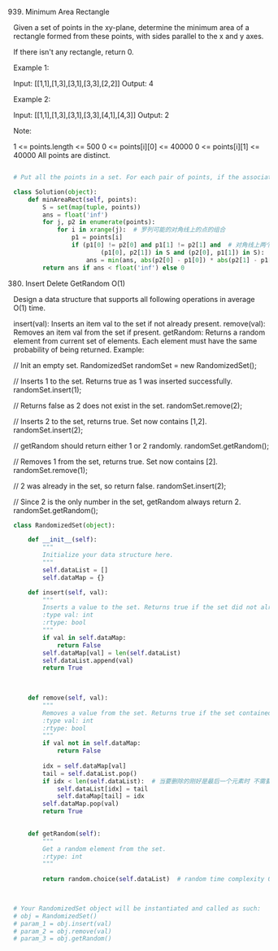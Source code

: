939. Minimum Area Rectangle

Given a set of points in the xy-plane, determine the minimum area of a rectangle formed from these points, with sides parallel to the x and y axes.

If there isn't any rectangle, return 0.

 

Example 1:

Input: [[1,1],[1,3],[3,1],[3,3],[2,2]]
Output: 4

Example 2:

Input: [[1,1],[1,3],[3,1],[3,3],[4,1],[4,3]]
Output: 2
 

Note:

1 <= points.length <= 500
0 <= points[i][0] <= 40000
0 <= points[i][1] <= 40000
All points are distinct.
```python

# Put all the points in a set. For each pair of points, if the associated rectangle are 4 distinct points all in the set, then take the area of this rectangle as a candidate answer.

class Solution(object):
    def minAreaRect(self, points):
        S = set(map(tuple, points))
        ans = float('inf')
        for j, p2 in enumerate(points):
            for i in xrange(j):  # 罗列可能的对角线上的点的组合
                p1 = points[i]
                if (p1[0] != p2[0] and p1[1] != p2[1] and  # 对角线上两个点的坐标包含了构成长方形的四个点可能出现的所有坐标值
                        (p1[0], p2[1]) in S and (p2[0], p1[1]) in S):
                    ans = min(ans, abs(p2[0] - p1[0]) * abs(p2[1] - p1[1]))
        return ans if ans < float('inf') else 0
 ```
 
 380. Insert Delete GetRandom O(1)

Design a data structure that supports all following operations in average O(1) time.

insert(val): Inserts an item val to the set if not already present.
remove(val): Removes an item val from the set if present.
getRandom: Returns a random element from current set of elements. Each element must have the same probability of being returned.
Example:

// Init an empty set.
RandomizedSet randomSet = new RandomizedSet();

// Inserts 1 to the set. Returns true as 1 was inserted successfully.
randomSet.insert(1);

// Returns false as 2 does not exist in the set.
randomSet.remove(2);

// Inserts 2 to the set, returns true. Set now contains [1,2].
randomSet.insert(2);

// getRandom should return either 1 or 2 randomly.
randomSet.getRandom();

// Removes 1 from the set, returns true. Set now contains [2].
randomSet.remove(1);

// 2 was already in the set, so return false.
randomSet.insert(2);

// Since 2 is the only number in the set, getRandom always return 2.
randomSet.getRandom();

```python
class RandomizedSet(object):

    def __init__(self):
        """
        Initialize your data structure here.
        """
        self.dataList = []
        self.dataMap = {}

    def insert(self, val):
        """
        Inserts a value to the set. Returns true if the set did not already contain the specified element.
        :type val: int
        :rtype: bool
        """
        if val in self.dataMap:
            return False
        self.dataMap[val] = len(self.dataList)
        self.dataList.append(val)
        return True
    
        

    def remove(self, val):
        """
        Removes a value from the set. Returns true if the set contained the specified element.
        :type val: int
        :rtype: bool
        """
        if val not in self.dataMap:
            return False
        
        idx = self.dataMap[val]
        tail = self.dataList.pop()
        if idx < len(self.dataList):  # 当要删除的刚好是最后一个元素时 不需要以下操作
            self.dataList[idx] = tail
            self.dataMap[tail] = idx
        self.dataMap.pop(val)
        return True
        

    def getRandom(self):
        """
        Get a random element from the set.
        :rtype: int
        """
        
        return random.choice(self.dataList)  # random time complexity O(1)
        


# Your RandomizedSet object will be instantiated and called as such:
# obj = RandomizedSet()
# param_1 = obj.insert(val)
# param_2 = obj.remove(val)
# param_3 = obj.getRandom()
```
